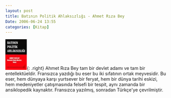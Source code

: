 ```yaml
---
layout: post
title: Batının Politik Ahlaksızlığı - Ahmet Rıza Bey
Date: 2006-06-24 13:55
categories: [Kitap]
---
```


![batinin_politik_ahlaksizligi.jpg][]{: .right} Ahmet
Rıza Bey tam bir devlet adamı ve tam bir entellektüeldir. Fransızca
yazdığı bu eser bu iki sıfatının ortak meyvesidir. Bu eser, hem dünyaya
karşı yurtsever bir feryat, hem bir dünya tarihi eskizi, hem
medeniyetler çatışmasında felsefi bir tespit, aynı zamanda bir
ansiklopedik kaynaktır. Fransızca yazılmış, sonradan Türkçe'ye
çevrilmiştir.

  [batinin_politik_ahlaksizligi.jpg]: /images/batinin_politik_ahlaksizligi.thumbnail.jpg
